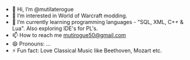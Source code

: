 - 👋 Hi, I’m @mutilaterogue
- 👀 I’m interested in World of Warcraft modding.
- 🌱 I’m currently learning programming languages - "SQL, XML, C++ & Lua". Also exploring IDE's for PL's.
- 📫 How to reach me mutirogue50@gmail.com
- 😄 Pronouns: ...
- ⚡ Fun fact: Love Classical Music like Beethoven, Mozart etc.

<!---
mutilaterogue/mutilaterogue is a ✨ special ✨ repository because its `README.md` (this file) appears on your GitHub profile.
You can click the Preview link to take a look at your changes.
--->

